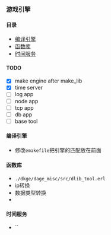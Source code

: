 ### 游戏引擎

#### 目录
- [编译引擎](#编译引擎)
- [函数库](#函数库)
- [时间服务](#时间服务)

#### TODO
- [x] make engine after make_lib
- [x] time server
- [ ] log app
- [ ] node app
- [ ] tcp app
- [ ] db app
- [ ] base tool

#### 编译引擎
- 修改`emakefile`把引擎的匹配放在前面

#### 函数库
- `./dkge/dage_misc/src/dlib_tool.erl`
- ip转换
- 数据类型转换
- 

#### 时间服务
- ``